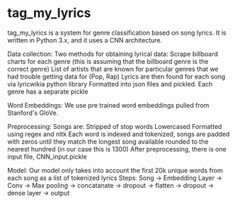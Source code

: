 # tag_my_lyrics
tag_my_lyrics is a system for genre classification based on song lyrics. It is written in Python 3.x, and it uses a CNN architecture.

Data collection:
  Two methods for obtaining lyrical data:
      Scrape billboard charts for each genre (this is assuming that the billboard genre is the correct genre)
      List of artists that are known for particular genres that we had trouble getting data for (Pop, Rap)
  Lyrics are then found for each song via lyricwikia python library
  Formatted into json files and pickled.  Each genre has a separate pickle
  
Word Embeddings:
   We use pre trained word embeddings pulled from Stanford's GloVe.
   
Preprocessing:
  Songs are:
    Stripped of stop words
    Lowercased
    Formatted using regex and nltk
 Each word is indexed and tokenized, songs are padded with zeros until they match the longest song available rounded to the nearest    hundred (in our case this is 1300)
 After preprocessing, there is one input file, CNN_input.pickle
  
 
Model:
  Our model only takes into account the first 20k unique words from each song as a list of tokenized lyrics
  Steps: Song -> Embedding Layer -> Conv -> Max pooling -> concatanate -> dropout -> flatten -> dropout -> dense layer -> output

